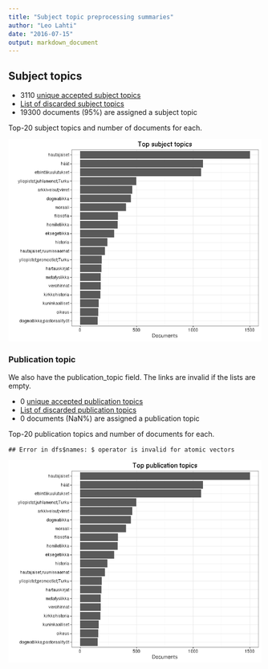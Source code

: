 ```yaml
---
title: "Subject topic preprocessing summaries"
author: "Leo Lahti"
date: "2016-07-15"
output: markdown_document
---
```


## Subject topics



  * 3110 [unique accepted subject topics](output.tables/subject_topic_accepted.csv)
  * [List of discarded subject topics](output.tables/subject_topic_discarded.csv)
  * 19300 documents (95%) are assigned a subject topic 


Top-20 subject topics and number of documents for each.

![plot of chunk summarytopics22](figure/summarytopics22-1.png)

### Publication topic

We also have the publication_topic field. The links are invalid if the lists are empty.



  * 0 [unique accepted publication topics](output.tables/publication_topic_accepted.csv)
  * [List of discarded publication topics](output.tables/publication_topic_discarded.csv)
  * 0 documents (NaN%) are assigned a publication topic 


Top-20 publication topics and number of documents for each.


```
## Error in dfs$names: $ operator is invalid for atomic vectors
```

![plot of chunk summarytopics223](figure/summarytopics223-1.png)
